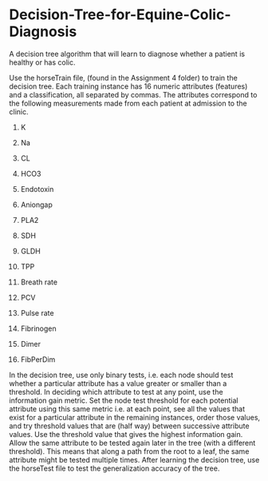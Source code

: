 # Decision-Tree-for-Equine-Colic-Diagnosis

A decision tree algorithm that will learn to diagnose whether a patient is healthy or has colic.

Use the horseTrain file, (found in the Assignment 4 folder) to train the decision
tree. Each training instance has 16 numeric attributes (features) and a classification, all separated
by commas. The attributes correspond to the following measurements made from each patient at
admission to the clinic.

1. K

2. Na

3. CL

4. HCO3

5. Endotoxin

6. Aniongap

7. PLA2

8. SDH

9. GLDH

10. TPP

11. Breath rate

12. PCV

13. Pulse rate

14. Fibrinogen

15. Dimer

16. FibPerDim

In the decision tree, use only binary tests, i.e. each node should test whether a particular
attribute has a value greater or smaller than a threshold. In deciding which attribute to test at
any point, use the information gain metric. Set the node test threshold for each potential attribute
using this same metric i.e. at each point, see all the values that exist for a particular attribute in
the remaining instances, order those values, and try threshold values that are (half way) between
successive attribute values. Use the threshold value that gives the highest information gain. Allow
the same attribute to be tested again later in the tree (with a different threshold). This means that
along a path from the root to a leaf, the same attribute might be tested multiple times. After learning
the decision tree, use the horseTest file to test the generalization accuracy of the tree.
